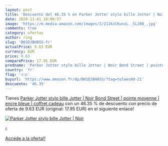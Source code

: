 ```yaml
---
layout: post
title: 'Descuento del 46.35 % en Parker Jotter stylo bille Jotter | Noir '
date: 2020-11-01 18:00:57
image: 'https://m.media-amazon.com/images/I/211kzCKunxL._SL200_.jpg'
comments: true
category: ofertas
author: ring
slug: 'B01DJBH8SS-fr'
actualPrice: 9.63 EUR
currency: EUR
price: 9.63
comparePrice: 17.95 EUR
prodname: 'Parker Jotter stylo bille Jotter | Noir Bond Street | pointe moyenne | encre bleue | coffret cadeau'
country: 'fr'
flag: '🇫🇷'
buyurl: 'https://www.amazon.fr/dp/B01DJBH8SS/?tag=tolees0d-21'
descuento: '46.35'
---
```


Tienes [Parker Jotter stylo bille Jotter | Noir Bond Street | pointe moyenne | encre bleue | coffret cadeau](https://www.amazon.fr/dp/B01DJBH8SS/?tag=tolees0d-21) con un 46.35 % de descuento con precio de oferta de 9.63 EUR (original: 17.95 EUR) en el siguiente enlace!

[![Parker Jotter stylo bille Jotter | Noir ](https://m.media-amazon.com/images/I/211kzCKunxL._SL200_.jpg)](https://www.amazon.fr/dp/B01DJBH8SS/?tag=tolees0d-21)

ℹ️:


[Accede a la oferta!!](https://www.amazon.fr/dp/B01DJBH8SS/?tag=tolees0d-21)
